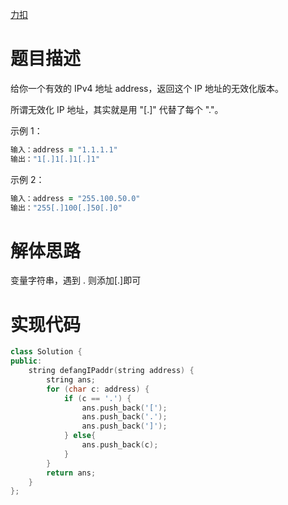 [力扣](https://leetcode-cn.com/problems/defanging-an-ip-address/)

# 题目描述

给你一个有效的 IPv4 地址 address，返回这个 IP 地址的无效化版本。

所谓无效化 IP 地址，其实就是用 "[.]" 代替了每个 "."。

示例 1：

```ruby
输入：address = "1.1.1.1"
输出："1[.]1[.]1[.]1"
```

示例 2：

```ruby
输入：address = "255.100.50.0"
输出："255[.]100[.]50[.]0"
```

# 解体思路

变量字符串，遇到 . 则添加[.]即可

# 实现代码

```cpp
class Solution {
public:
    string defangIPaddr(string address) {
        string ans;
        for (char c: address) {
            if (c == '.') {
                ans.push_back('[');
                ans.push_back('.');
                ans.push_back(']');
            } else{
                ans.push_back(c);
            }
        }
        return ans;
    }
};
```
